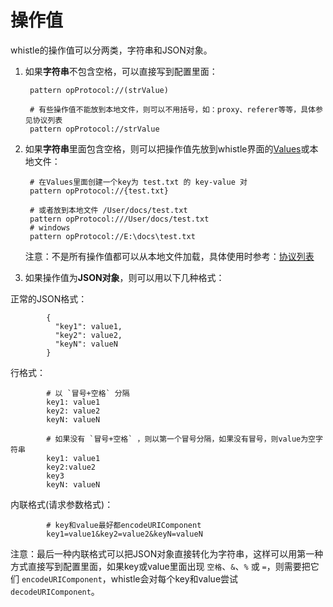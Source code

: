 # 操作值

whistle的操作值可以分两类，字符串和JSON对象。

1. 如果**字符串**不包含空格，可以直接写到配置里面：

		pattern opProtocol://(strValue)
		
		# 有些操作值不能放到本地文件，则可以不用括号，如：proxy、referer等等，具体参见协议列表
	  	pattern opProtocol://strValue

2. 如果**字符串**里面包含空格，则可以把操作值先放到whistle界面的[Values](./webui/values.html)或本地文件：

		# 在Values里面创建一个key为 test.txt 的 key-value 对
		pattern opProtocol://{test.txt}
	
		# 或者放到本地文件 /User/docs/test.txt
		pattern opProtocol:///User/docs/test.txt
		# windows
		pattern opProtocol://E:\docs\test.txt

	注意：不是所有操作值都可以从本地文件加载，具体使用时参考：[协议列表](./rules)

3. 如果操作值为**JSON对象**，则可以用以下几种格式：

  正常的JSON格式：

			{
			  "key1": value1,
			  "key2": value2,
			  "keyN": valueN
			}

  行格式：

			# 以 `冒号+空格` 分隔
			key1: value1
			key2: value2
			keyN: valueN
	
			# 如果没有 `冒号+空格` ，则以第一个冒号分隔，如果没有冒号，则value为空字符串
			key1: value1
			key2:value2
			key3
			keyN: valueN

  内联格式(请求参数格式)：

			# key和value最好都encodeURIComponent
			key1=value1&key2=value2&keyN=valueN

	
注意：最后一种内联格式可以把JSON对象直接转化为字符串，这样可以用第一种方式直接写到配置里面，如果key或value里面出现 `空格`、`&`、`%` 或 `=`，则需要把它们 `encodeURIComponent`，whistle会对每个key和value尝试 `decodeURIComponent`。


